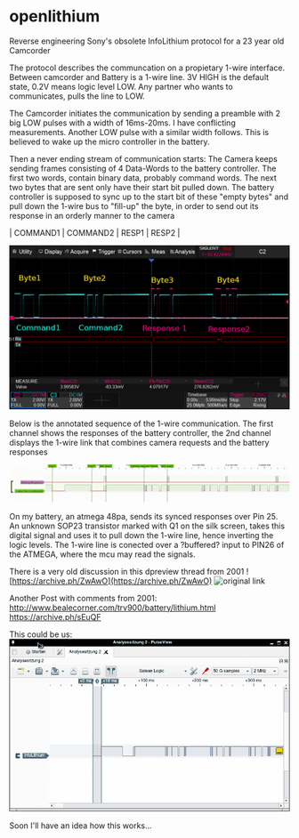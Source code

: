 # openlithium
Reverse engineering Sony's obsolete InfoLithium protocol for a 23 year old Camcorder


The protocol describes the communcation on a propietary 1-wire
interface. Between camcorder and Battery is a 1-wire line. 3V HIGH is the
default state, 0.2V means logic level LOW.  Any partner who wants to
communicates, pulls the line to LOW.

The Camcorder initiates the communication by sending a preamble with 2
big LOW pulses with a width of 16ms-20ms. I have conflicting
measurements.  Another LOW pulse with a similar width follows. This is
believed to wake up the micro controller in the battery.

Then a never ending stream of communication starts: The Camera keeps
sending frames consisting of 4 Data-Words to the battery controller. The first two words,
contain binary data, probably command words. The next two bytes that
are sent only have their start bit pulled down. The battery controller is
supposed to sync up to the start bit of these "empty bytes" and pull down the 1-wire bus to
"fill-up" the byte, in order to send out its response in an orderly
manner to the camera


| COMMAND1 | COMMAND2 | RESP1 | RESP2 |

![1wire_frame](1wire_frame.png)

Below is the annotated sequence of the 1-wire communication. The first
channel shows the responses of the battery controller, the 2nd channel
displays the 1-wire link that combines camera requests and the battery responses

![init_sequence](pulseview_screenshot.png)

On my battery, an atmega 48pa, sends its synced responses over
Pin 25. An unknown SOP23 transistor marked with Q1 on the silk screen,
takes this digital signal and uses it to pull down the 1-wire line,
hence inverting the logic levels. The 1-wire line is conected over a
?buffered? input to PIN26 of the ATMEGA, where the mcu may read the signals.

There is a very old discussion in this dpreview thread from 2001
![https://archive.ph/ZwAwO](https://archive.ph/ZwAwO)
![original link](https://www.dpreview.com/forums/thread/56451#forum-post-765627)

Another Post with comments from 2001:
http://www.bealecorner.com/trv900/battery/lithium.html
https://archive.ph/sEuQF

This could be us:
![this_could_be_us.png](this_could_be_us.png)

Soon I'll have an idea how this works...
